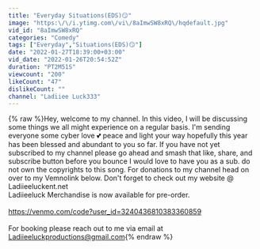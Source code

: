 ```yaml
---
title: "Everyday Situations(EDS)😏"
image: "https:\/\/i.ytimg.com\/vi\/8aImwSW8xRQ\/hqdefault.jpg"
vid_id: "8aImwSW8xRQ"
categories: "Comedy"
tags: ["Everyday","Situations(EDS)😏"]
date: "2022-01-27T18:39:00+03:00"
vid_date: "2022-01-26T20:54:52Z"
duration: "PT2M51S"
viewcount: "200"
likeCount: "47"
dislikeCount: ""
channel: "Ladiiee Luck333"
---
```

{% raw %}Hey, welcome to my channel. In this video, I will be discussing some things we all might experience on a regular basis. I'm sending everyone some cyber love 💕 peace and light your way hopefully this year has been blessed and abundant to you so far. If you have not yet subscribed to my channel please go ahead and smash that like, share, and subscribe button before you bounce I would love to have you as a sub.  do not own the copyrights to this song. For donations to my channel head on over to my Vemnolink below. Don't forget to check out my website @ Ladiieeluckent.net <br />Ladiieeluck Merchandise is now available for pre-order.<br /><br /> <a rel="nofollow" target="blank" href="https://venmo.com/code?user_id=3240436810383360859">https://venmo.com/code?user_id=3240436810383360859</a><br /><br />    For booking please reach out to me via email at Ladiieeluckproductions@gmail.com{% endraw %}
